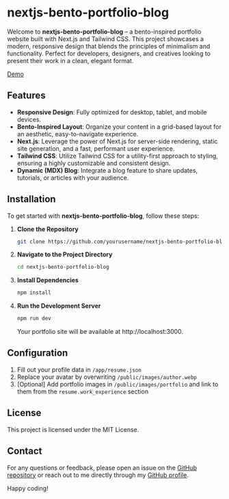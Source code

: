 # nextjs-bento-portfolio-blog

Welcome to **nextjs-bento-portfolio-blog** – a bento-inspired portfolio website built with Next.js and Tailwind CSS. This project showcases a modern, responsive design that blends the principles of minimalism and functionality. Perfect for developers, designers, and creatives looking to present their work in a clean, elegant format.

[Demo](https://ib7r.dev/)

## Features

- **Responsive Design**: Fully optimized for desktop, tablet, and mobile devices.
- **Bento-Inspired Layout**: Organize your content in a grid-based layout for an aesthetic, easy-to-navigate experience.
- **Next.js**: Leverage the power of Next.js for server-side rendering, static site generation, and a fast, performant user experience.
- **Tailwind CSS**: Utilize Tailwind CSS for a utility-first approach to styling, ensuring a highly customizable and consistent design.
- **Dynamic (MDX) Blog**: Integrate a blog feature to share updates, tutorials, or articles with your audience.

## Installation

To get started with **nextjs-bento-portfolio-blog**, follow these steps:

1.  **Clone the Repository**

    ```bash
    git clone https://github.com/yourusername/nextjs-bento-portfolio-blog.git
    ```

2.  **Navigate to the Project Directory**

    ```bash
    cd nextjs-bento-portfolio-blog
    ```

3.  **Install Dependencies**
    ```bash
    npm install
    ```
4.  **Run the Development Server**

    ```bash
    npm run dev
    ```

    Your portfolio site will be available at http://localhost:3000.

## Configuration

1. Fill out your profile data in `/app/resume.json`
2. Replace your avatar by overwriting `/public/images/author.webp`
3. [Optional] Add portfolio images in `/public/images/portfolio` and link to them from the `resume.work_experience` section

## License

This project is licensed under the MIT License.

## Contact

For any questions or feedback, please open an issue on the [GitHub repository](https://github.com/ibreslauer/nextjs-bento-portfolio-blog) or reach out to me directly through my [GitHub profile](https://github.com/ibreslauer).

Happy coding!

